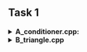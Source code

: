 ## Task 1
<details><summary><b>A_conditioner.cpp:</b></summary>
<p>

**Task:**
В офисе, где работает программист Петр, установили кондиционер нового типа. Этот кондиционер отличается особой простотой в управлении. У кондиционера есть всего лишь два управляемых параметра: желаемая температура и режим работы.

Кондиционер может работать в следующих четырех режимах:

* `«freeze»` — охлаждение. В этом режиме кондиционер может только уменьшать температуру. Если температура в комнате и так не больше желаемой, то он выключается.

* `«heat»` — нагрев. В этом режиме кондиционер может только увеличивать температуру. Если температура в комнате и так не меньше желаемой, то он выключается.

* `«auto»` — автоматический режим. В этом режиме кондиционер может как увеличивать, так и уменьшать температуру в комнате до желаемой.

* `«fan»` — вентиляция. В этом режиме кондиционер осуществляет только вентиляцию воздуха и не изменяет температуру в комнате.

Кондиционер достаточно мощный, поэтому при настройке на правильный режим работы он за час доводит температуру в комнате до желаемой.

Требуется написать программу, которая по заданной температуре в комнате `troom`, установленным на кондиционере желаемой температуре `tcond` и режиму работы определяет температуру, которая установится в комнате через час.

**Формат ввода**
Первая строка входного файла содержит два целых числа troom, и tcond, разделенных ровно одним пробелом *(–50 ≤ troom ≤ 50, –50 ≤ tcond ≤ 50)*.

Вторая строка содержит одно слово, записанное строчными буквами латинского алфавита — режим работы кондиционера.

**Формат вывода**
Выходной файл должен содержать одно целое число — температуру, которая установится в комнате через час.

**Пример 1**
Ввод    | Вывод
------- |:-------:
10  20  |  20
heat    |  

**Пример 2**
Ввод    | Вывод
------- |:-------:
10  20  |  10
freeze  |  

**Решение**
```cpp
    #include <iostream>
    #include <string>

    using namespace std;

    int main(){
        int troom, tcond;
        string mode;
        cin >> troom >> tcond;
        cin >> mode;

        if (mode == "freeze") {
            cout << min(troom, tcond);
        }
        else if(mode == "heat"){
            cout << max(troom, tcond);
        }
        else if(mode == "auto"){
            cout << tcond;
        }
        else if(mode == "fan"){
            cout << troom;
        }
    }
```

</p>
</details>


<details><summary><b>B_triangle.cpp</b></summary>
<p>

Ограничение времени	| 1 секунда
--------------------|:-------------------:
Ограничение памяти	| 64Mb
Ввод	стандартный | ввод или input.txt
Вывод	стандартный | вывод или output.txt

Даны три натуральных числа. Возможно ли построить треугольник с такими сторонами. Если это возможно, выведите строку YES, иначе выведите строку NO.

Треугольник — это три точки, не лежащие на одной прямой.

**Формат ввода**
Вводятся три натуральных числа.

**Формат вывода**
Выведите ответ на задачу.

**Пример 1**
Ввод    | Вывод
------- |:-------:
   3    |  YES
   4    |
   5    |  

**Пример 2**
Ввод    | Вывод
------- |:-------:
   4    |  NO
   5    |
   3    |   

**Решение**
```cpp
    #include <iostream>
    #include <string>

    using namespace std;

    int main(){
        int a, b, c;
        cin >> a >> b >> c;

        if(a < (b + c) && b < (a + c) && c < (b + a)){
            cout << "YES";
        }
        else{
            cout << "NO";
        }
    }
```

</p>
</details>